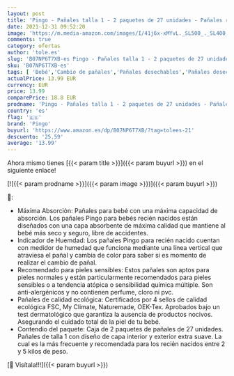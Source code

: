 ```yaml
---
layout: post
title: 'Pingo - Pañales talla 1 - 2 paquetes de 27 unidades - Pañales recién nacido  2-5 kg - Pieles sensibles - Con Medidor de humedad - Pañales ecológicos anti-alergénicos - Pieles sensibles - Color Blanco'
date: 2021-12-31 09:52:20
image: 'https://m.media-amazon.com/images/I/41j6x-xMYvL._SL500_._SL400_.jpg'
comments: true
category: ofertas
author: 'tole.es'
slug: 'B07NP6T7XB-es Pingo - Pañales talla 1 - 2 paquetes de 27 unidades -...'
sku: 'B07NP6T7XB-es'
tags: [ 'Bebé','Cambio de pañales','Pañales desechables','Pañales desechables para bebés','Pañales para bebé','nacido','pañales','pingo','recién', ]
actualPrice: 13.99 EUR
currency: EUR
price: 13.99
comparePrice: 18.8 EUR
prodname: 'Pingo - Pañales talla 1 - 2 paquetes de 27 unidades - Pañales recién nacido  2-5 kg - Pieles sensibles - Con Medidor de humedad - Pañales ecológicos anti-alergénicos - Pieles sensibles - Color Blanco'
country: 'es'
flag: '🇪🇸'
brand: 'Pingo'
buyurl: 'https://www.amazon.es/dp/B07NP6T7XB/?tag=tolees-21'
descuento: '25.59'
average: '13.99'
---
```


Ahora mismo tienes [{{< param title >}}]({{< param buyurl >}}) en el siguiente enlace!

[![{{< param prodname >}}]({{< param image >}})]({{< param buyurl >}})

🔎:

- Máxima Absorción: Pañales para bebé con una máxima capacidad de absorción. Los pañales Pingo para bebés recién nacidos están diseñados con una capa absorbente de máxima calidad que mantiene al bebé más seco y seguro, libre de accidentes.
- Indicador de Huemdad: Los pañales Pingo para recién nacido cuentan con medidor de humedad que funciona mediante una línea vertical que atraviesa el pañal y cambia de color para saber si es momento de realizar el cambio de pañal.
- Recomendado para pieles sensibles: Estos pañales son aptos para pieles normales y están particularmente recomendados para pieles sensibles o a tendencia atópica o sensibilidad química múltiple. Son anti-alergénicos y no contienen perfume, cloro ni pvc.
- Pañales de calidad ecológica: Certificados por 4 sellos de calidad ecológica FSC, My Climate, Naturemade, OEK-Tex. Aprobados bajo un test dermatológico que garantiza la ausencia de productos nocivos. Asegurando el cuidado total de la piel de tu bebé.
- Contendio del paquete: Caja de 2 paquetes de pañales de 27 unidades. Pañales de talla 1 con diseño de capa interior y exterior extra suave. La cual es la más frecuente y recomendada para los recién nacidos entre 2 y 5 kilos de peso.

[🛒 Visítala!!!]({{< param buyurl >}})
